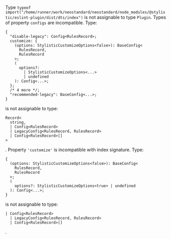 Type `typeof import("/home/runner/work/neostandard/neostandard/node_modules/@stylistic/eslint-plugin/dist/dts/index")` is not assignable to type `Plugin`.
  Types of property `configs` are incompatible.
    Type: 
```type
{
  "disable-legacy": Config<RulesRecord>;
  customize: {
    (options: StylisticCustomizeOptions<false>): BaseConfig<
      RulesRecord,
      RulesRecord
    >;
    (
      options?:
        | StylisticCustomizeOptions<...>
        | undefined
    ): Config<...>;
  };
  /* 4 more */;
  "recommended-legacy": BaseConfig<...>;
}
```
 is not assignable to type: 
```type
Record<
  string,
  | Config<RulesRecord>
  | LegacyConfig<RulesRecord, RulesRecord>
  | Config<RulesRecord>[]
>
```
.
      Property `'customize'` is incompatible with index signature.
        Type: 
```type
{
  (options: StylisticCustomizeOptions<false>): BaseConfig<
    RulesRecord,
    RulesRecord
  >;
  (
    options?: StylisticCustomizeOptions<true> | undefined
  ): Config<...>;
}
```
 is not assignable to type: 
```type
| Config<RulesRecord>
  | LegacyConfig<RulesRecord, RulesRecord>
  | Config<RulesRecord>[]
```
.


